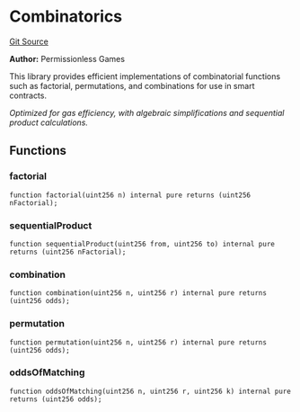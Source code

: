# Combinatorics
[Git Source](https://github.com//PermissionlessGames/degen-casino/blob/605506965a587d9d2ecfe89f59f6deef704c4b07/src/libraries/Combinatorics.sol)

**Author:**
Permissionless Games

This library provides efficient implementations of combinatorial functions such as factorial,
permutations, and combinations for use in smart contracts.

*Optimized for gas efficiency, with algebraic simplifications and sequential product calculations.*


## Functions
### factorial


```solidity
function factorial(uint256 n) internal pure returns (uint256 nFactorial);
```

### sequentialProduct


```solidity
function sequentialProduct(uint256 from, uint256 to) internal pure returns (uint256 nFactorial);
```

### combination


```solidity
function combination(uint256 n, uint256 r) internal pure returns (uint256 odds);
```

### permutation


```solidity
function permutation(uint256 n, uint256 r) internal pure returns (uint256 odds);
```

### oddsOfMatching


```solidity
function oddsOfMatching(uint256 n, uint256 r, uint256 k) internal pure returns (uint256 odds);
```

